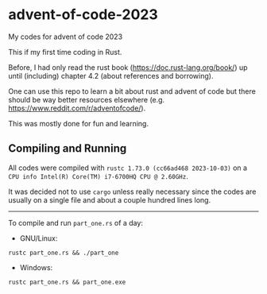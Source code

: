 # advent-of-code-2023
My codes for advent of code 2023

This if my first time coding in Rust. 

Before, I had only read the rust book (https://doc.rust-lang.org/book/) up until (including) chapter 4.2 (about references and borrowing).

One can use this repo to learn a bit about rust and advent of code but there should be way better resources elsewhere (e.g. https://www.reddit.com/r/adventofcode/).

This was mostly done for fun and learning.


## Compiling and Running
All codes were compiled with `rustc 1.73.0 (cc66ad468 2023-10-03)` on a `CPU info Intel(R) Core(TM) i7-6700HQ CPU @ 2.60GHz`.

It was decided not to use `cargo` unless really necessary since the codes are usually on a single file and about a couple hundred lines long.

---
To compile and run `part_one.rs` of a day:

- GNU/Linux:

`rustc part_one.rs && ./part_one`

- Windows:

`rustc part_one.rs && part_one.exe` 
